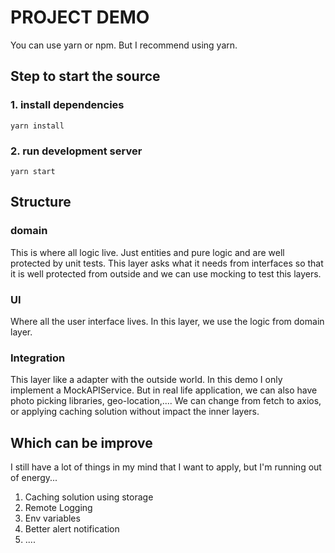 # PROJECT DEMO
You can use yarn or npm.
But I recommend using yarn.
## Step to start the source

### 1. install dependencies
`yarn install`

### 2. run development server
`yarn start`

## Structure

### domain
This is where all logic live.
Just entities and pure logic and are well protected by unit tests.
This layer asks what it needs from interfaces so that it is well protected from outside and we can use mocking to test this layers.

### UI
Where all the user interface lives.
In this layer, we use the logic from domain layer.

### Integration
This layer like a adapter with the outside world.
In this demo I only implement a MockAPIService.
But in real life application, we can also have photo picking libraries, geo-location,....
We can change from fetch to axios, or applying caching solution without impact the inner layers.


## Which can be improve

I still have a lot of things in my mind that I want to apply, but I'm running out of energy...

1. Caching solution using storage
2. Remote Logging
3. Env variables
4. Better alert notification
5. ....

